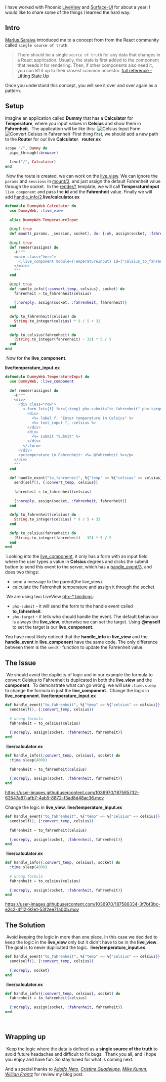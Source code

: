 I have worked with Phoenix [LiveView](https://hexdocs.pm/phoenix_live_view/Phoenix.LiveView.html) and [Surface-UI](https://surface-ui.org/) for about a year; I would like to share some of the things I learned the hard way.

## Intro
[Marlus Saraiva](https://github.com/msaraiva) introduced me to a concept from from the React community called `single source of truth`.
​
> There should be a single `source of truth` for any data that changes in a React application. Usually, the state is first added to the component that needs it for rendering. Then, if other components also need it, you can lift it up to their closest common ancestor.
[full reference - Lifting State Up](https://reactjs.org/docs/lifting-state-up.html#:~:text=There%20should%20be%20a%20single,to%20their%20closest%20common%20ancestor.)
​

Once you understand this concept, you will see it over and over again as a pattern.
​
## Setup
Imagine an application called **Dummy** that has a **Calculator** for **Temperature**, where you input values in **Celsius** and show them in **Fahrenheit**.
​
The application will be like this:
​
![Celsius Input Form](https://dev-to-uploads.s3.amazonaws.com/uploads/articles/wnuafnzhniajf8k5zxyh.png)
​
![Convert Celsius in Fahrenheit](https://dev-to-uploads.s3.amazonaws.com/uploads/articles/px3zyty9ilcv6jp0fh2t.png)
​
First thing first, we should add a new path to the **Router** for our live **Calculator**.
​
**router.ex**

```elixir
scope "/", Dummy do
  pipe_through(:browser)
​
  live("/", Calculator)
end
```
​
Now the route is created, we can work on the [live_view](https://hexdocs.pm/phoenix_live_view/Phoenix.LiveView.html#content). We can ignore the `params` and `sessions` in [mount/3](https://hexdocs.pm/phoenix_live_view/Phoenix.LiveView.html#c:mount/3), and just assign the default Fahrenheit value through the socket.
​
In the [render/1](https://hexdocs.pm/phoenix_live_view/Phoenix.LiveView.html#c:render/1) template, we will call **TemperatureInput** `live_component` and pass the **id** and the **Fahrenheit** value. Finally we will add [handle_info/2](https://hexdocs.pm/phoenix_live_view/Phoenix.LiveView.html#c:handle_info/2).
​
**live/calculator.ex**

```elixir
defmodule DummyWeb.Calculator do
  use DummyWeb, :live_view
​
  alias DummyWeb.TemperatureInput
​
  @impl true
  def mount(_params, _session, socket), do: {:ok, assign(socket, :fahrenheit, 0)}
​
  @impl true
  def render(assigns) do
    ~H"""
    <main class="hero">
      <.live_component module={TemperatureInput} id={"celsius_to_fahrenheit"} fahrenheit={@fahrenheit}/>
    </main>
    """
  end
​
  @impl true
  def handle_info({:convert_temp, celsius}, socket) do
    fahrenheit = to_fahrenheit(celsius)
​
    {:noreply, assign(socket, :fahrenheit, fahrenheit)}
  end
  
  defp to_fahrenheit(celsius) do
    String.to_integer(celsius) * 9 / 5 + 32
  end
  
  defp to_celsius(fahrenheit) do
    (String.to_integer(fahrenheit) - 32) * 5 / 9
  end
end
```
​
Now for the **live_component**.

**live/temperature_input.ex**
​
```elixir
defmodule DummyWeb.TemperatureInput do
  use DummyWeb, :live_component
​
  def render(assigns) do
    ~H"""
    <div>
      <div class="row">
        <.form let={f} for={:temp} phx-submit="to_fahrenheit" phx-target={@myself} >
          <div>
            <%= label f, "Enter temperature in Celsius" %>
            <%= text_input f, :celsius %>
          </div>
          <div>
            <%= submit "Submit" %>
          </div>
        </.form>
      </div>
      <p>temperature in Fahrenheit: <%= @fahrenheit %></p>
    </div>
    """
  end
​
  def handle_event("to_fahrenheit", %{"temp" => %{"celsius" => celsius}}, socket) do
    send(self(), {:convert_temp, celsius})
​
    fahrenheit = to_fahrenheit(celsius)
​
    {:noreply, assign(socket, :fahrenheit, fahrenheit)}
  end
  
  defp to_fahrenheit(celsius) do
    String.to_integer(celsius) * 9 / 5 + 32
  end
  
  defp to_celsius(fahrenheit) do
    (String.to_integer(fahrenheit) - 32) * 5 / 9
  end
end
```
​
Looking into the [live_component](https://hexdocs.pm/phoenix_live_view/Phoenix.LiveComponent.html#content), it only has a form with an input field where the user types a value in **Celsius** degrees and clicks the submit button to send this event to the server, which has a [handle_event/3](https://hexdocs.pm/phoenix_live_view/Phoenix.LiveView.html#c:handle_event/3), and does two things:
​
- send a message to the parent(the live_view).
- calculate the Fahrenheit temperature and assign it through the socket.

​
We are using two LiveView [phx-* bindings](https://hexdocs.pm/phoenix_live_view/bindings.html):
​
- `phx-submit` - it will send the form to the handle event called **to_fahrenheit**.
- `phx-target` - it tells who should handle the event. The default behaviour is always the **live_view**, otherwise we can set the target. Using **@myself** to set the target is our **live_component**.
​

You have most likely noticed that the **handle_info** in **live_view** and the **handle_event** in **live_component** have the same code. The only difference between them is the `send()` function to update the Fahrenheit value.
​
## The Issue
​
We should avoid the duplicity of logic and in our example the formula to convert Celsius to Fahrenheit is duplicated in both the **live_view** and the **component**.
​
To demonstrate what can go wrong, we will use `:time.sleep` to change the formula in just the **live_component**.
​
Change the logic in **live_component**.
​
**live/temperature_input.ex**
​
```elixir
def handle_event("to_fahrenheit", %{"temp" => %{"celsius" => celsius}}, socket) do
  send(self(), {:convert_temp, celsius})
​
  # wrong formula
  fahrenheit = to_celsius(celsius)
​
  {:noreply, assign(socket, :fahrenheit, fahrenheit)}
end
```
​
**live/calculator.ex**
​
```elixir
def handle_info({:convert_temp, celsius}, socket) do
  :time.sleep(4000)
​
  fahrenheit = to_fahrenheit(celsius)
​
  {:noreply, assign(socket, :fahrenheit, fahrenheit)}
end
```


https://user-images.githubusercontent.com/1036970/187585732-63547a87-afb7-4ab5-8872-f3ad8d48ac36.mov

Change the logic in **live_view**.
​
**live/temperature_input.ex**
​
```elixir
def handle_event("to_fahrenheit", %{"temp" => %{"celsius" => celsius}}, socket) do
  send(self(), {:convert_temp, celsius})
​
  fahrenheit = to_fahrenheit(celsius)
​
  {:noreply, assign(socket, :fahrenheit, fahrenheit)}
end
```
​
**live/calculator.ex**
​
```elixir
def handle_info({:convert_temp, celsius}, socket) do
  :time.sleep(4000)
​
  # wrong formula
  fahrenheit = to_celsius(celsius)
​
  {:noreply, assign(socket, :fahrenheit, fahrenheit)}
end
```


https://user-images.githubusercontent.com/1036970/187586334-3f7bf3bc-e2c2-4f12-92e1-53f2ee71a00b.mov

## The Solution
​
Avoid keeping the logic in more than one place. In this case we decided to keep the logic in the **live_view** only but it didn't have to be in the **live_view**. The goal is to  never duplicated the logic.
​
**live/temperature_input.ex**
​
```elixir
def handle_event("to_fahrenheit", %{"temp" => %{"celsius" => celsius}}, socket) do
  send(self(), {:convert_temp, celsius})
​
  {:noreply, socket}
end
```
​
**live/calculator.ex**
​
```elixir
def handle_info({:convert_temp, celsius}, socket) do
  fahrenheit = to_fahrenheit(celsius)
​
  {:noreply, assign(socket, :fahrenheit, fahrenheit)}
end
```
​
## Wrapping up
​
Keep the logic where the data is defined as a **single source of the truth** to avoid future headaches and difficult to fix bugs.
​
Thank you all, and I hope you enjoy and have fun. So stay tuned for what is coming next.

And a special thanks to *[Adolfo Neto](https://twitter.com/adolfont)*, *[Cristine Guadelupe](https://twitter.com/crisguade)*, *[Mike Kumm](https://twitter.com/mkumm)*, *[Willian Frantz](https://twitter.com/frantz_willian)* for review my blog post.
